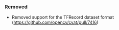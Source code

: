 ### Removed

- Removed support for the TFRecord dataset format
  (<https://github.com/opencv/cvat/pull/7416>)
